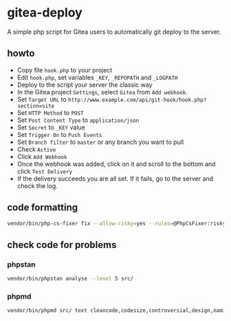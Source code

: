 # gitea-deploy

A simple php script for Gitea users to automatically git deploy to the server.

## howto

- Copy file `hook.php` to your project
- Edit `hook.php`, set variables `_KEY`, `_REPOPATH` and `_LOGPATH`
- Deploy to the script your server the classic way
- In the Gitea project `Settings`, select `Gitea` from `Add webhook`.
- Set `Target URL` to `http://www.example.com/api/git-hook/hook.php?section=site`
- Set `HTTP Method` to `POST`
- Set `Post Content Type` to `application/json`
- Set `Secret` to `_KEY` value
- Set `Trigger On` to `Push Events`
- Set `Branch filter` to `master` or any branch you want to pull
- Check `Active`
- Click `Add Webhook`
- Once the webhook was added, click on it and scroll to the bottom and click `Test Delivery`
- If the delivery succeeds you are all set. If it fails, go to the server and check the log.

## code formatting

```sh
vendor/bin/php-cs-fixer fix --allow-risky=yes --rules=@PhpCsFixer:risky src/
```

## check code for problems

### phpstan

```sh
vendor/bin/phpstan analyse --level 5 src/
```

### phpmd

```sh
vendor/bin/phpmd src/ text cleancode,codesize,controversial,design,naming,unusedcode
```
